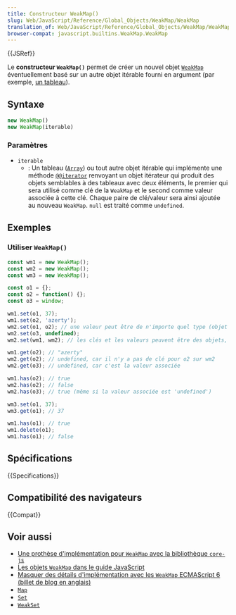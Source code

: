 ```yaml
---
title: Constructeur WeakMap()
slug: Web/JavaScript/Reference/Global_Objects/WeakMap/WeakMap
translation_of: Web/JavaScript/Reference/Global_Objects/WeakMap/WeakMap
browser-compat: javascript.builtins.WeakMap.WeakMap
---
```

{{JSRef}}

Le **constructeur `WeakMap()`** permet de créer un nouvel objet [`WeakMap`](/fr/docs/Web/JavaScript/Reference/Global_Objects/WeakMap) éventuellement basé sur un autre objet itérable fourni en argument (par exemple, [un tableau](/fr/docs/Web/JavaScript/Reference/Global_Objects/Array)).

## Syntaxe

```js
new WeakMap()
new WeakMap(iterable)
```

### Paramètres

- `iterable`
  - : Un tableau ([`Array`](/fr/docs/Web/JavaScript/Reference/Global_Objects/Array)) ou tout autre objet itérable qui implémente une méthode [`@@iterator`](/fr/docs/Web/JavaScript/Reference/Global_Objects/Array/@@iterator) renvoyant un objet itérateur qui produit des objets semblables à des tableaux avec deux éléments, le premier qui sera utilisé comme clé de la `WeakMap` et le second comme valeur associée à cette clé. Chaque paire de clé/valeur sera ainsi ajoutée au nouveau `WeakMap`. `null` est traité comme `undefined`.

## Exemples

### Utiliser `WeakMap()`

```js
const wm1 = new WeakMap();
const wm2 = new WeakMap();
const wm3 = new WeakMap();

const o1 = {};
const o2 = function() {};
const o3 = window;

wm1.set(o1, 37);
wm1.set(o2, 'azerty');
wm2.set(o1, o2); // une valeur peut être de n'importe quel type (objet ou fonction)
wm2.set(o3, undefined);
wm2.set(wm1, wm2); // les clés et les valeurs peuvent être des objets, même des WeakMaps

wm1.get(o2); // "azerty"
wm2.get(o2); // undefined, car il n'y a pas de clé pour o2 sur wm2
wm2.get(o3); // undefined, car c'est la valeur associée

wm1.has(o2); // true
wm2.has(o2); // false
wm2.has(o3); // true (même si la valeur associée est 'undefined')

wm3.set(o1, 37);
wm3.get(o1); // 37

wm1.has(o1); // true
wm1.delete(o1);
wm1.has(o1); // false
```

## Spécifications

{{Specifications}}

## Compatibilité des navigateurs

{{Compat}}

## Voir aussi

- [Une prothèse d'implémentation pour `WeakMap` avec la bibliothèque `core-js`](https://github.com/zloirock/core-js#weakmap)
- [Les objets `WeakMap` dans le guide JavaScript](/fr/docs/Web/JavaScript/Guide/Keyed_collections#le_type_weakmap)
- [Masquer des détails d'implémentation avec les `WeakMap` ECMAScript 6 (billet de blog en anglais)](https://fitzgeraldnick.com/2014/01/13/hiding-implementation-details-with-e6-weakmaps.html)
- [`Map`](/fr/docs/Web/JavaScript/Reference/Global_Objects/Map)
- [`Set`](/fr/docs/Web/JavaScript/Reference/Global_Objects/Set)
- [`WeakSet`](/fr/docs/Web/JavaScript/Reference/Global_Objects/WeakSet)
